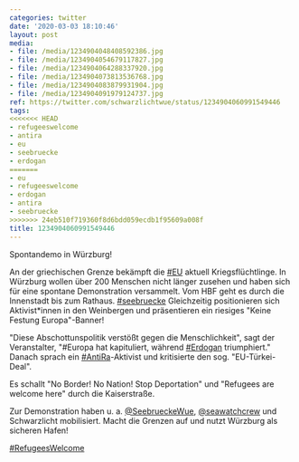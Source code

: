 ```yaml
---
categories: twitter
date: '2020-03-03 18:10:46'
layout: post
media:
- file: /media/1234904048408592386.jpg
- file: /media/1234904054679117827.jpg
- file: /media/1234904064288337920.jpg
- file: /media/1234904073813536768.jpg
- file: /media/1234904083879931904.jpg
- file: /media/1234904091979124737.jpg
ref: https://twitter.com/schwarzlichtwue/status/1234904060991549446
tags:
<<<<<<< HEAD
- refugeeswelcome
- antira
- eu
- seebruecke
- erdogan
=======
- eu
- refugeeswelcome
- erdogan
- antira
- seebruecke
>>>>>>> 24eb510f719360f8d6bdd059ecdb1f95609a008f
title: 1234904060991549446
---
```

Spontandemo in Würzburg!



An der griechischen Grenze bekämpft die [#EU](/t/eu) aktuell Kriegsflüchtlinge. In Würzburg wollen über 200 Menschen nicht länger zusehen und haben sich für eine spontane Demonstration versammelt. Vom HBF geht es durch die Innenstadt bis zum Rathaus. [#seebruecke](/t/seebruecke) 
Gleichzeitig positionieren sich Aktivist\*innen in den Weinbergen und präsentieren ein riesiges "Keine Festung Europa"-Banner!



"Diese Abschottunspolitik verstößt gegen die Menschlichkeit", sagt der Veranstalter, "#Europa hat kapituliert, während [#Erdogan](/t/erdogan) triumphiert." 
Danach sprach ein [#AntiRa](/t/antira)-Aktivist und kritisierte den sog. "EU-Türkei-Deal".



Es schallt "No Border! No Nation! Stop Deportation" und "Refugees are welcome here" durch die Kaiserstraße.



Zur Demonstration haben u. a. [@SeebrueckeWue](https://twitter.com/SeebrueckeWue), [@seawatchcrew](https://twitter.com/seawatchcrew) und Schwarzlicht mobilisiert. 
Macht die Grenzen auf und nutzt Würzburg als sicheren Hafen!

[#RefugeesWelcome](/t/refugeeswelcome)